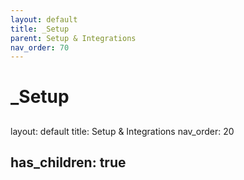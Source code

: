 ```yaml
---
layout: default
title: _Setup
parent: Setup & Integrations
nav_order: 70
---
```

# _Setup
##
layout: default
title: Setup & Integrations
nav_order: 20

## has_children: true
